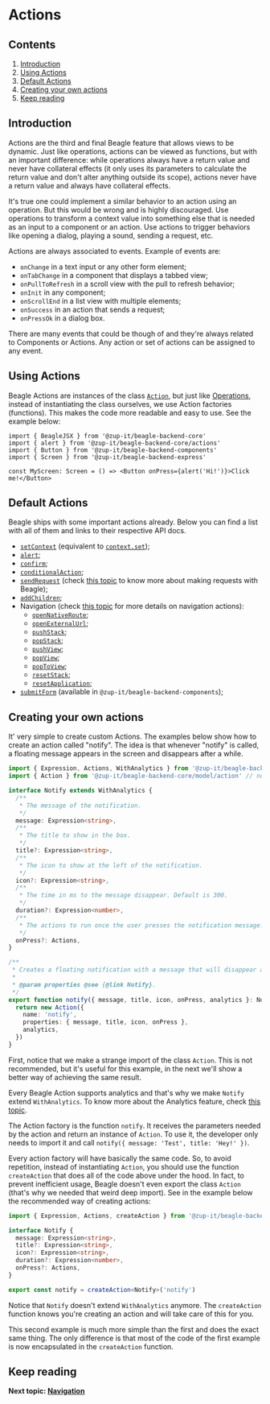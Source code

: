 # Actions

## Contents
1. [Introduction](#introduction)
1. [Using Actions](#using-actions)
1. [Default Actions](#default-actions)
1. [Creating your own actions](#creating-your-own-actions)
1. [Keep reading](#keep-reading)

## Introduction
Actions are the third and final Beagle feature that allows views to be dynamic. Just like operations, actions can be
viewed as functions, but with an important difference: while operations always have a return value and never have
collateral effects (it only uses its parameters to calculate the return value and don't alter anything outside its
scope), actions never have a return value and always have collateral effects.

It's true one could implement a similar behavior to an action using an operation. But this would be wrong and is highly
discouraged. Use operations to transform a context value into something else that is needed as an input to a component
or an action. Use actions to trigger behaviors like opening a dialog, playing a sound, sending a request, etc.

Actions are always associated to events. Example of events are:

- `onChange` in a text input or any other form element;
- `onTabChange` in a component that displays a tabbed view;
- `onPullToRefresh` in a scroll view with the pull to refresh behavior;
- `onInit` in any component;
- `onScrollEnd` in a list view with multiple elements;
- `onSuccess` in an action that sends a request;
- `onPressOk` in a dialog box.

There are many events that could be though of and they're always related to Components or Actions. Any action or set
of actions can be assigned to any event.

## Using Actions
Beagle Actions are instances of the class [`Action`](todo), but just like [Operations](/operations), instead of
instantiating the class ourselves, we use Action factories (functions). This makes the code more readable and easy to
use. See the example below:

```tsx
import { BeagleJSX } from '@zup-it/beagle-backend-core'
import { alert } from '@zup-it/beagle-backend-core/actions'
import { Button } from '@zup-it/beagle-backend-components'
import { Screen } from '@zup-it/beagle-backend-express'

const MyScreen: Screen = () => <Button onPress={alert('Hi!')}>Click me!</Button>
```

## Default Actions
Beagle ships with some important actions already. Below you can find a list with all of them and links to their
respective API docs.

- [`setContext`](todo) (equivalent to [`context.set`](todo));
- [`alert`](todo);
- [`confirm`](todo);
- [`conditionalAction`](todo);
- [`sendRequest`](todo) (check [this topic](/making-requests) to know more about making requests with Beagle);
- [`addChildren`](todo);
- Navigation (check [this topic](/navigation) for more details on navigation actions):
  - [`openNativeRoute`](todo);
  - [`openExternalUrl`](todo);
  - [`pushStack`](todo);
  - [`popStack`](todo);
  - [`pushView`](todo);
  - [`popView`](todo);
  - [`popToView`](todo);
  - [`resetStack`](todo);
  - [`resetApplication`](todo);
- [`submitForm`](todo) (available in `@zup-it/beagle-backend-components`);

## Creating your own actions
It' very simple to create custom Actions. The examples below show how to create an action called "notify". The idea
is that whenever "notify" is called, a floating message appears in the screen and disappears after a while.

```typescript
import { Expression, Actions, WithAnalytics } from '@zup-it/beagle-backend-core'
import { Action } from '@zup-it/beagle-backend-core/model/action' // not recommended, we'll see another approach later

interface Notify extends WithAnalytics {
  /**
   * The message of the notification.
   */
  message: Expression<string>,
  /**
   * The title to show in the box.
   */
  title?: Expression<string>,
  /**
   * The icon to show at the left of the notification.
   */
  icon?: Expression<string>,
  /**
   * The time in ms to the message disappear. Default is 300.
   */
  duration?: Expression<number>,
  /**
   * The actions to run once the user presses the notification message.
   */
  onPress?: Actions,
}

/**
 * Creates a floating notification with a message that will disappear after some time.
 *
 * @param properties @see {@link Notify}.
 */
export function notify({ message, title, icon, onPress, analytics }: Notify) {
  return new Action({
    name: 'notify',
    properties: { message, title, icon, onPress },
    analytics,
  })
}
```

First, notice that we make a strange import of the class `Action`. This is not recommended, but it's useful for this
example, in the next we'll show a better way of achieving the same result.

Every Beagle Action supports analytics and that's why we make `Notify` extend `WithAnalytics`. To know more about the
Analytics feature, check [this topic](/analytics).

The Action factory is the function `notify`. It receives the parameters needed by the action and return an instance of
`Action`. To use it, the developer only needs to import it and call `notify({ message: 'Test', title: 'Hey!' })`.

Every action factory will have basically the same code. So, to avoid repetition, instead of instantiating `Action`, you
should use the function `createAction` that does all of the code above under the hood. In fact, to prevent inefficient
usage, Beagle doesn't even export the class `Action` (that's why we needed that weird deep import). See in the example
below the recommended way of creating actions:

```typescript
import { Expression, Actions, createAction } from '@zup-it/beagle-backend-core'

interface Notify {
  message: Expression<string>,
  title?: Expression<string>,
  icon?: Expression<string>,
  duration?: Expression<number>,
  onPress?: Actions,
}

export const notify = createAction<Notify>('notify')
```

Notice that `Notify` doesn't extend `WithAnalytics` anymore. The `createAction` function knows you're creating an action
and will take care of this for you.

This second example is much more simple than the first and does the exact same thing. The only difference is that most
of the code of the first example is now encapsulated in the `createAction` function.

## Keep reading
**Next topic: [Navigation](/navigation)**
